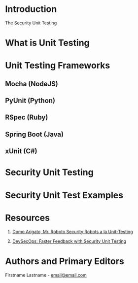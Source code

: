 # Introduction

The Security Unit Testing 

# What is Unit Testing

# Unit Testing Frameworks

## Mocha (NodeJS)

## PyUnit (Python)

## RSpec (Ruby)

## Spring Boot (Java)

## xUnit (C#)

# Security Unit Testing

# Security Unit Test Examples

# Resources

1. [Domo Arigato, Mr. Roboto
Security Robots a la Unit-Testing](https://www.blackhat.com/docs/asia-17/materials/asia-17-Law-Domo-Arigato-Mr-Roboto-Security-Robots-A-La-Unit-Testing-wp.pdf)

2. [DevSecOps: Faster Feedback with Security Unit Testing](https://www.youtube.com/watch?v=Wx7dsbEReiE)

# Authors and Primary Editors

Firstname Lastname - email@email.com